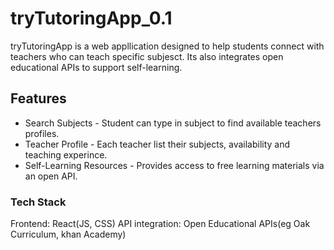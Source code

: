 # tryTutoringApp_0.1

tryTutoringApp is a web appllication designed to help students connect with teachers who can teach specific subjesct. Its also integrates open educational APIs to support self-learning.

## Features

- Search Subjects - Student can type in subject to find available teachers profiles.
- Teacher Profile - Each teacher list their subjects, availability and teaching experince.
- Self-Learning Resources - Provides access to free learning materials via an open API.

### Tech Stack

Frontend: React(JS, CSS)
API integration: Open Educational APIs(eg Oak Curriculum, khan Academy)

